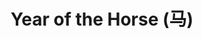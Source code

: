 ---
layout: song
category: songs
permalink: /music/enjoy-your-rabbit/:title

title: Year of the Horse (马)
album: Enjoy Your Rabbit
track_number: 13
artists: Sufjan Stevens
instrumental: yes

primary_recording: 
- id: 3120861437
  type: bandcamp

---